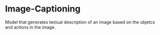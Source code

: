 # Image-Captioning
Model that generates textual description of an image based on the objetcs and actions in the image.
